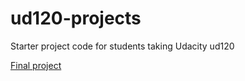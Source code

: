 ud120-projects
==============

Starter project code for students taking Udacity ud120

[Final project](final_project/)
